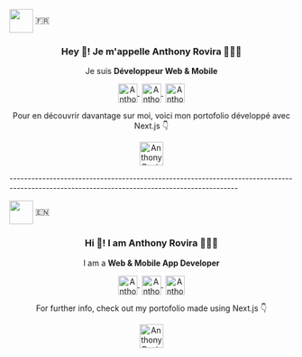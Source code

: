 <img align="center" src="https://user-images.githubusercontent.com/62673975/114725715-05c08100-9d3d-11eb-8899-64fa07bee2fb.png" height="42px" width="42px" /><span> 🇫🇷 </span>

<p align="center" width="300">
   <h3 align="center">Hey 👋! Je m'appelle Anthony Rovira 👨🏻‍💻</h3>
</p>

<p align="center">Je suis <strong>Développeur Web & Mobile</strong></p>
<p align="center">
   <a href="https://www.linkedin.com/in/anthonyrovira/" target="blank" style='margin-right:4px'>
    <img align="center" src="https://cdn.jsdelivr.net/npm/simple-icons@3.0.1/icons/linkedin.svg" alt="Anthony Rovira LinkedIn Profile" height="34px" width="34px" />
  </a>
   <a href="mailto:anthonyrov@gmail.com" target="blank" style='margin-right:4px'>
    <img align="center" src="https://cdn.jsdelivr.net/npm/simple-icons@3.0.1/icons/gmail.svg" alt="Anthony Rovira Email address" height="34px" width="34px" />
  </a>
  <a href="https://twitter.com/hysteria_9" target="blank">
    <img align="center" src="https://cdn.jsdelivr.net/npm/simple-icons@3.0.1/icons/twitter.svg" alt="Anthony Rovira Twitter Profile" height="34px" width="34px" />
  </a>
</p>
<p align="center">
  <p align="center">Pour en découvrir davantage sur moi, voici mon portofolio développé avec Next.js 👇</p>
  <p align="center">
    <a href="https://anthonyrovira.netlify.app/" target="blank">
      <img align="center" src="https://cdn.jsdelivr.net/npm/simple-icons@3.0.1/icons/next-dot-js.svg" alt="Anthony Rovira Portofolio" height="42px" width="42px" />
    </a>
  </p>
</p>
---------------------------------------------------------------------------------------------------------------------------------------------

<img align="center" src="https://user-images.githubusercontent.com/62673975/114726352-9bf4a700-9d3d-11eb-834b-fa4f14a72d48.png" height="42px" width="42px" /><span> 🇪🇳</span> 

<p align="center" width="300">
   <h3 align="center">Hi 👋! I am Anthony Rovira 👨🏻‍💻</h3>
</p>

<p align="center">I am a <strong>Web & Mobile App Developer</strong></p>
<p align="center">
   <a href="https://www.linkedin.com/in/anthonyrovira/" target="blank" style='margin-right:4px'>
    <img align="center" src="https://cdn.jsdelivr.net/npm/simple-icons@3.0.1/icons/linkedin.svg" alt="Anthony Rovira LinkedIn Profile" height="34px" width="34px" />
  </a>
   <a href="mailto:anthonyrov@gmail.com" target="blank" style='margin-right:4px'>
    <img align="center" src="https://cdn.jsdelivr.net/npm/simple-icons@3.0.1/icons/gmail.svg" alt="Anthony Rovira Email address" height="34px" width="34px" />
  </a>
  <a href="https://twitter.com/hysteria_9" target="blank">
    <img align="center" src="https://cdn.jsdelivr.net/npm/simple-icons@3.0.1/icons/twitter.svg" alt="Anthony Rovira Twitter Profile" height="34px" width="34px" />
  </a>
</p>
<p align="center">
  <p align="center">For further info, check out my portofolio made using Next.js 👇</p>
  <p align="center">
    <a href="https://anthonyrovira.netlify.app/" target="blank">
      <img align="center" src="https://cdn.jsdelivr.net/npm/simple-icons@3.0.1/icons/next-dot-js.svg" alt="Anthony Rovira Portofolio" height="42px" width="42px" />
    </a>
  </p>
</p>
